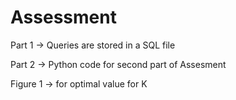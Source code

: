 # Assessment
Part 1 -> Queries are stored in a SQL file

Part 2 -> Python code for second part of Assesment


Figure 1 -> for optimal value for K
